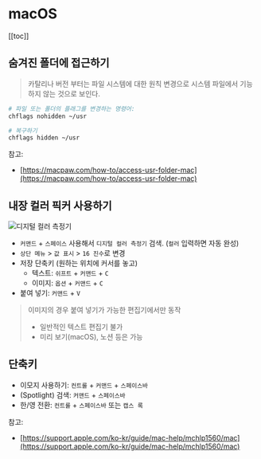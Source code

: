 # macOS

[[toc]]

## 숨겨진 폴더에 접근하기

> 카탈리나 버전 부터는 파일 시스템에 대한 원칙 변경으로 시스템 파일에서 기능하지 않는 것으로 보인다.

```zsh
# 파일 또는 폴더의 플래그를 변경하는 명령어:
chflags nohidden ~/usr

# 복구하기
chflags hidden ~/usr
```

참고: 

- [https://macpaw.com/how-to/access-usr-folder-mac](https://macpaw.com/how-to/access-usr-folder-mac)

## 내장 컬러 픽커 사용하기

![디지털 컬러 측정기](@assets/mac-os/color-picker.png)

- `커맨드` + `스페이스` 사용해서 `디지털 컬러 측정기` 검색. (`컬러` 입력하면 자동 완성)
- `상단 메뉴` > `값 표시` > `16 진수`로 변경
- 저장 단축키 (원하는 위치에 커서를 놓고)
    - 텍스트: `쉬프트` + `커맨드` + `C`
    - 이미지: `옵션` + `커맨드` + `C`
- 붙여 넣기: `커맨드` + `V`

> 이미지의 경우 붙여 넣기가 가능한 편집기에서만 동작
> - 일반적인 텍스트 편집기 불가
> - 미리 보기(macOS), 노션 등은 가능

## 단축키

- 이모지 사용하기: `컨트롤` + `커맨드` + `스페이스바`
- (Spotlight) 검색: `커맨드` + `스페이스바`
- 한/영 전환: `컨트롤` + `스페이스바` 또는 `캡스 록`

참고:

- [https://support.apple.com/ko-kr/guide/mac-help/mchlp1560/mac](https://support.apple.com/ko-kr/guide/mac-help/mchlp1560/mac)

